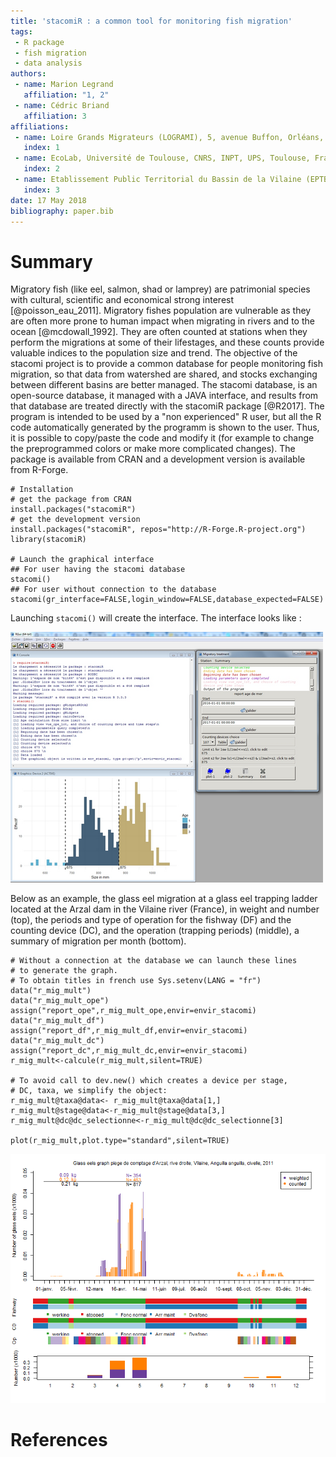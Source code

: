 ```yaml
---
title: 'stacomiR : a common tool for monitoring fish migration'
tags:
 - R package
 - fish migration
 - data analysis
authors:
 - name: Marion Legrand
   affiliation: "1, 2"
 - name: Cédric Briand
   affiliation: 3
affiliations:
 - name: Loire Grands Migrateurs (LOGRAMI), 5, avenue Buffon, Orléans, France
   index: 1
 - name: EcoLab, Université de Toulouse, CNRS, INPT, UPS, Toulouse, France
   index: 2
 - name: Etablissement Public Territorial du Bassin de la Vilaine (EPTB Vilaine), Boulevard de Bretagne, La Roche-Bernard, France
   index: 3
date: 17 May 2018
bibliography: paper.bib
---
```


# Summary

Migratory fish (like eel, salmon, shad or lamprey) are patrimonial species with cultural, scientific and economical strong interest [@poisson_eau_2011].
Migratory fishes population are vulnerable as they are often more prone to human impact when migrating in rivers and to the ocean [@mcdowall_1992].
They are often counted at stations when they perform the migrations at some of their lifestages, and these counts provide valuable indices to
the population size and trend. 
The objective of the stacomi project is to provide a common database for people monitoring fish migration, so that data from watershed are shared, and stocks exchanging between different basins are better managed. The stacomi database, is an open-source database, it managed with a JAVA interface, and results from
that database are treated directly with the stacomiR package [@R2017]. The program is intended to be used by a "non experienced" R user, but all the R code automatically generated by the programm is shown to the user. Thus, it is possible to copy/paste the code and modify it (for example to change the preprogrammed colors or make more complicated changes). 
The package is available from CRAN and a development version is available
from R-Forge.

```{R}
# Installation
# get the package from CRAN
install.packages("stacomiR") 
# get the development version
install.packages("stacomiR", repos="http://R-Forge.R-project.org") 
library(stacomiR)

# Launch the graphical interface
## For user having the stacomi database
stacomi()
## For user without connection to the database
stacomi(gr_interface=FALSE,login_window=FALSE,database_expected=FALSE) 
```

Launching `stacomi()` will create the interface. The interface looks
like :

![](figures/interface_graph_taille_sat.png)

Below as an example, the glass eel migration at a glass eel trapping ladder located
at the Arzal dam in the Vilaine river (France), in weight and number (top),
the periods and type of operation for the fishway (DF) and the counting device (DC), and the operation (trapping periods) (middle), a summary of migration per month (bottom).

```{R}
# Without a connection at the database we can launch these lines 
# to generate the graph.
# To obtain titles in french use Sys.setenv(LANG = "fr")
data("r_mig_mult")
data("r_mig_mult_ope")
assign("report_ope",r_mig_mult_ope,envir=envir_stacomi)
data("r_mig_mult_df")
assign("report_df",r_mig_mult_df,envir=envir_stacomi)
data("r_mig_mult_dc")
assign("report_dc",r_mig_mult_dc,envir=envir_stacomi)
r_mig_mult<-calcule(r_mig_mult,silent=TRUE) 

# To avoid call to dev.new() which creates a device per stage, 
# DC, taxa, we simplify the object:
r_mig_mult@taxa@data<- r_mig_mult@taxa@data[1,]
r_mig_mult@stage@data<-r_mig_mult@stage@data[3,]
r_mig_mult@dc@dc_selectionne<-r_mig_mult@dc@dc_selectionne[3]

plot(r_mig_mult,plot.type="standard",silent=TRUE)

```
![](figures/rmmstd.png)

# References
